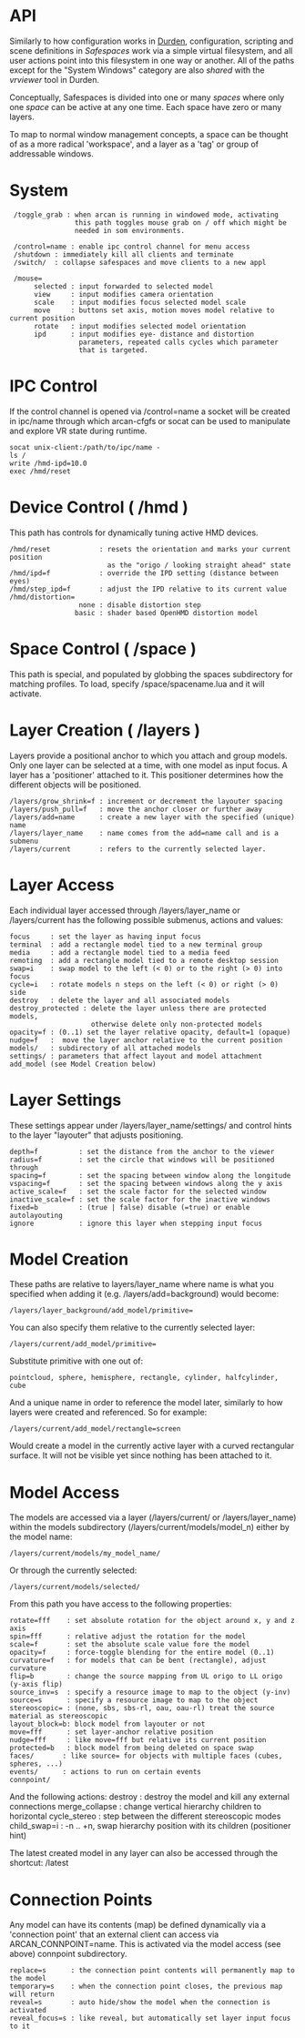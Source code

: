 # API

Similarly to how configuration works in [Durden](http://durden.arcan-fe.com),
configuration, scripting and scene definitions in _Safespaces_ work via a
simple virtual filesystem, and all user actions point into this filesystem
in one way or another. All of the paths except for the "System Windows"
category are also _shared_ with the _vrviewer_ tool in Durden.

Conceptually, Safespaces is divided into one or many _spaces_ where only
one _space_ can be active at any one time. Each space have zero or many
layers.

To map to normal window management concepts, a space can be thought of as
a more radical 'workspace', and a layer as a 'tag' or group of addressable
windows.

# System

     /toggle_grab : when arcan is running in windowed mode, activating
                    this path toggles mouse grab on / off which might be
                    needed in som environments.

     /control=name : enable ipc control channel for menu access
     /shutdown : immediately kill all clients and terminate
     /switch/  : collapse safespaces and move clients to a new appl

     /mouse=
          selected : input forwarded to selected model
          view     : input modifies camera orientation
          scale    : input modifies focus selected model scale
          move     : buttons set axis, motion moves model relative to current position
          rotate   : input modifies selected model orientation
          ipd      : input modifies eye- distance and distortion
                     parameters, repeated calls cycles which parameter
                     that is targeted.

# IPC Control

If the control channel is opened via /control=name a socket will be created in
ipc/name through which arcan-cfgfs or socat can be used to manipulate and explore
VR state during runtime.

    socat unix-client:/path/to/ipc/name -
    ls /
    write /hmd-ipd=10.0
    exec /hmd/reset

# Device Control ( /hmd )

This path has controls for dynamically tuning active HMD devices.

    /hmd/reset            : resets the orientation and marks your current position
                            as the "origo / looking straight ahead" state
    /hmd/ipd=f            : override the IPD setting (distance between eyes)
    /hmd/step_ipd=f       : adjust the IPD relative to its current value
    /hmd/distortion=
                     none : disable distortion step
                    basic : shader based OpenHMD distortion model

# Space Control ( /space )

This path is special, and populated by globbing the spaces subdirectory
for matching profiles. To load, specify /space/spacename.lua and it will
activate.

# Layer Creation ( /layers )

Layers provide a positional anchor to which you attach and group models.
Only one layer can be selected at a time, with one model as input focus.
A layer has a 'positioner' attached to it. This positioner determines
how the different objects will be positioned.

    /layers/grow_shrink=f : increment or decrement the layouter spacing
    /layers/push_pull=f   : move the anchor closer or further away
    /layers/add=name      : create a new layer with the specified (unique) name
    /layers/layer_name    : name comes from the add=name call and is a submenu
    /layers/current       : refers to the currently selected layer.

# Layer Access

Each individual layer accessed through /layers/layer\_name or
/layers/current has the following possible submenus, actions and values:

    focus     : set the layer as having input focus
    terminal  : add a rectangle model tied to a new terminal group
    media     : add a rectangle model tied to a media feed
    remoting  : add a rectangle model tied to a remote desktop session
    swap=i    : swap model to the left (< 0) or to the right (> 0) into focus
    cycle=i   : rotate models n steps on the left (< 0) or right (> 0) side
    destroy   : delete the layer and all associated models
    destroy_protected : delete the layer unless there are protected models,
                        otherwise delete only non-protected models
    opacity=f : (0..1) set the layer relative opacity, default=1 (opaque)
    nudge=f   :  move the layer anchor relative to the current position
    models/   : subdirectory of all attached models
    settings/ : parameters that affect layout and model attachment
    add_model (see Model Creation below)

# Layer Settings

These settings appear under /layers/layer\_name/settings/ and
control hints to the layer "layouter" that adjusts positioning.

    depth=f          : set the distance from the anchor to the viewer
    radius=f         : set the circle that windows will be positioned through
    spacing=f        : set the spacing between window along the longitude
    vspacing=f       : set the spacing between windows along the y axis
    active_scale=f   : set the scale factor for the selected window
    inactive_scale=f : set the scale factor for the inactive windows
    fixed=b          : (true | false) disable (=true) or enable autolayouting
    ignore           : ignore this layer when stepping input focus

# Model Creation

These paths are relative to layers/layer\_name where name is what you
specified when adding it (e.g. /layers/add=background) would become:

    /layers/layer_background/add_model/primitive=

You can also specify them relative to the currently selected layer:

    /layers/current/add_model/primitive=

Substitute primitive with one out of:

    pointcloud, sphere, hemisphere, rectangle, cylinder, halfcylinder, cube

And a unique name in order to reference the model later, similarly to how
layers were created and referenced. So for example:

    /layers/current/add_model/rectangle=screen

Would create a model in the currently active layer with a curved rectangular
surface. It will not be visible yet since nothing has been attached to it.

# Model Access

The models are accessed via a layer (/layers/current/ or /layers/layer\_name)
within the models subdirectory (/layers/current/models/model_n) either by
the model name:

    /layers/current/models/my_model_name/

Or through the currently selected:

    /layers/current/models/selected/

From this path you have access to the following properties:

    rotate=fff    : set absolute rotation for the object around x, y and z axis
    spin=fff      : relative adjust the rotation for the model
    scale=f       : set the absolute scale value fore the model
    opacity=f     : force-toggle blending for the entire model (0..1)
    curvature=f   : for models that can be bent (rectangle), adjust curvature
    flip=b        : change the source mapping from UL origo to LL origo (y-axis flip)
    source_inv=s  : specify a resource image to map to the object (y-inv)
    source=s      : specify a resource image to map to the object
    stereoscopic= : (none, sbs, sbs-rl, oau, oau-rl) treat the source material as stereoscopic
    layout_block=b: block model from layouter or not
    move=fff      : set layer-anchor relative position
    nudge=fff     : like move=fff but relative its current position
    protected=b   : block model from being deleted on space swap
    faces/       : like source= for objects with multiple faces (cubes, spheres, ...)
    events/      : actions to run on certain events
    connpoint/

And the following actions:
    destroy        : destroy the model and kill any external connections
    merge_collapse : change vertical hierarchy children to horizontal
    cycle_stereo   : step between the different stereoscopic modes
    child_swap=i   : -n .. +n, swap hierarchy position with its children (positioner hint)

The latest created model in any layer can also be accessed through the shortcut:
    /latest

# Connection Points

Any model can have its contents (map) be defined dynamically via a 'connection
point' that an external client can access via ARCAN\_CONNPOINT=name. This is
activated via the model access (see above) connpoint subdirectory.

    replace=s      : the connection point contents will permanently map to the model
    temporary=s    : when the connection point closes, the previous map will return
    reveal=s       : auto hide/show the model when the connection is activated
    reveal_focus=s : like reveal, but automatically set layer input focus to it
